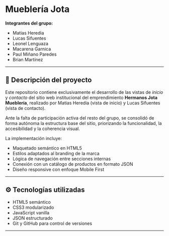 # Mueblería Jota

**Integrantes del grupo:**  
- Matias Heredia  
- Lucas Sifuentes  
- Leonel Lenguaza  
- Macarena Garnica  
- Paul Miñano Paredes  
- Brian Martínez

---

## 🧩 Descripción del proyecto

Este repositorio contiene exclusivamente el desarrollo de las vistas de *inicio* y *contacto* del sitio web institucional del emprendimiento **Hermanos Jota Mueblería**, 
realizado por Matias Heredia (vista de inicio) y Lucas Sifuentes (vista de contacto).

Ante la falta de participación activa del resto del grupo, se consolidó de forma autónoma la estructura base del sitio, priorizando la funcionalidad, la accesibilidad y la coherencia visual.

La implementación incluye:

- Maquetado semántico en HTML5  
- Estilos adaptados al branding de la marca  
- Lógica de navegación entre secciones internas  
- Conexión con un catálogo de productos en formato JSON  
- Diseño responsive con enfoque Mobile First

---

## ⚙️ Tecnologías utilizadas

- HTML5 semántico  
- CSS3 modularizado  
- JavaScript vanilla  
- JSON estructurado  
- Git y GitHub para control de versiones

---
